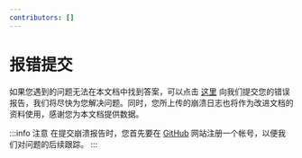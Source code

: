 ```yaml
---
contributors: []
---
```


# 报错提交

如果您遇到的问题无法在本文档中找到答案，可以点击 [这里](https://github.com/RainyHallways/neomega-doc/issues/new/choose) 向我们提交您的错误报告，我们将尽快为您解决问题。同时，您所上传的崩溃日志也将作为改进文档的资料使用，感谢您为本文档提供数据。

:::info 注意
在提交崩溃报告时，您首先要在 [GitHub](https://github.com) 网站注册一个帐号，以便我们对问题的后续跟踪。
:::

